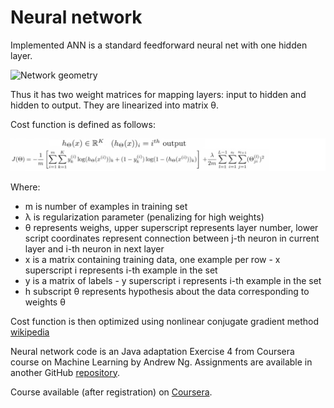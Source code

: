 Neural network
==============

Implemented ANN is a standard feedforward neural net with one hidden layer. 

![Network geometry](http://upload.wikimedia.org/wikipedia/commons/thumb/4/46/Colored_neural_network.svg/300px-Colored_neural_network.svg.png)

Thus it has two weight matrices for mapping layers: input to hidden and hidden to output. 
They are linearized into matrix θ.

Cost function is defined as follows:

![cost function](cost_function.png)

Where:

- m is number of examples in training set
- λ is regularization parameter (penalizing for high weights)
- θ represents weighs, upper superscript represents layer number,
 lower script coordinates represent connection between j-th neuron in current layer and i-th neuron in next layer
- x is a matrix containing training data, one example per row - x superscript i represents i-th example in the set
- y is a matrix of labels - y superscript i represents i-th example in the set
- h subscript θ represents hypothesis about the data corresponding to weights θ

Cost function is then optimized using nonlinear conjugate gradient method [wikipedia](http://en.wikipedia.org/wiki/Nonlinear_conjugate_gradient_method)

Neural network code is an Java adaptation Exercise 4 from Coursera course on Machine Learning by Andrew Ng. 
Assignments are available in another GitHub [repository](https://github.com/yhyap/machine-learning-coursera).

Course available (after registration) on [Coursera](https://www.coursera.org/course/ml).




